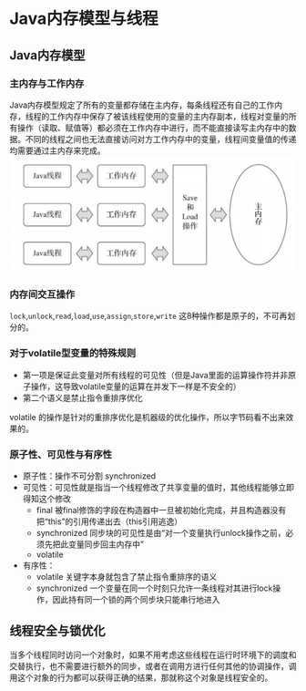 # Java内存模型与线程

## Java内存模型

### 主内存与工作内存
Java内存模型规定了所有的变量都存储在主内存，每条线程还有自己的工作内存，线程的工作内存中保存了被该线程使用的变量的主内存副本，线程对变量的所有操作（读取、赋值等）都必须在工作内存中进行，而不能直接读写主内存中的数据。不同的线程之间也无法直接访问对方工作内存中的变量，线程间变量值的传递均需要通过主内存来完成。
![memory_model.png](memory_model.png)

### 内存间交互操作

`lock`,`unlock`,`read`,`load`,`use`,`assign`,`store`,`write` 这8种操作都是原子的，不可再划分的。

### 对于volatile型变量的特殊规则

- 第一项是保证此变量对所有线程的可见性（但是Java里面的运算操作符并非原子操作，这导致volatile变量的运算在并发下一样是不安全的）
- 第二个语义是禁止指令重排序优化

volatile 的操作是针对的重排序优化是机器级的优化操作，所以字节码看不出来效果的。

### 原子性、可见性与有序性

- 原子性：操作不可分割  synchronized
- 可见性：可见性就是指当一个线程修改了共享变量的值时，其他线程能够立即得知这个修改  
    - final 被final修饰的字段在构造器中一旦被初始化完成，并且构造器没有把“this”的引用传递出去（this引用逃逸）
    - synchronized 同步块的可见性是由“对一个变量执行unlock操作之前，必须先把此变量同步回主内存中”
    - volatile  
- 有序性： 
    - volatile 关键字本身就包含了禁止指令重排序的语义
    - synchronized 一个变量在同一个时刻只允许一条线程对其进行lock操作，因此持有同一个锁的两个同步块只能串行地进入 

## 线程安全与锁优化

当多个线程同时访问一个对象时，如果不用考虑这些线程在运行时环境下的调度和交替执行，也不需要进行额外的同步，或者在调用方进行任何其他的协调操作，调用这个对象的行为都可以获得正确的结果，那就称这个对象是线程安全的。


